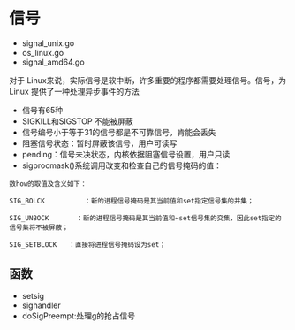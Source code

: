 # 信号

- signal_unix.go
- os_linux.go
- signal_amd64.go

对于 Linux来说，实际信号是软中断，许多重要的程序都需要处理信号。信号，为 Linux 提供了一种处理异步事件的方法

- 信号有65种
- SIGKILL和SIGSTOP 不能被屏蔽
- 信号编号小于等于31的信号都是不可靠信号，肯能会丢失
- 阻塞信号状态：暂时屏蔽该信号，用户可读写
- pending：信号未决状态，内核依据阻塞信号设置，用户只读
- sigprocmask()系统调用改变和检查自己的信号掩码的值：
```
数how的取值及含义如下：

SIG_BOLCK          ：新的进程信号掩码是其当前值和set指定信号集的并集；

SIG_UNBOCK       ：新的进程信号掩码是其当前值和~set信号集的交集，因此set指定的信号集将不被屏蔽；

SIG_SETBLOCK   ：直接将进程信号掩码设为set；
```

## 函数
- setsig
- sighandler
- doSigPreempt:处理g的抢占信号

